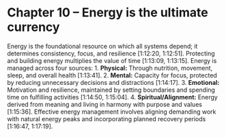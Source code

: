 # Chapter 10 – Energy is the ultimate currency

Energy is the foundational resource on which all systems depend; it determines consistency, focus, and resilience [1:12:20, 1:12:51]. Protecting and building energy multiplies the value of time [1:13:09, 1:13:15]. Energy is managed across four sources: 1.  **Physical:** Through nutrition, movement, sleep, and overall health [1:13:41]. 2.  **Mental:** Capacity for focus, protected by reducing unnecessary decisions and distractions [1:14:17]. 3.  **Emotional:** Motivation and resilience, maintained by setting boundaries and spending time on fulfilling activities [1:14:50, 1:15:04]. 4.  **Spiritual/Alignment:** Energy derived from meaning and living in harmony with purpose and values [1:15:36]. Effective energy management involves aligning demanding work with natural energy peaks and incorporating planned recovery periods [1:16:47, 1:17:19].